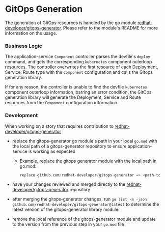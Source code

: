 # GitOps Generation

The generation of GitOps resources is handled by the go module [redhat-developer/gitops-generator](https://github.com/redhat-developer/gitops-generator). Please refer to the module's README for more information on the usage.

### Business Logic

The application-service `Component` controller parses the devfile's `deploy` command, and gets the corresponding `kubernetes` component outerloop resources. The controller overwrites the first resource of each Deployment, Service, Route type with the `Component` configuration and calls the Gitops generation library.

If for any reason, the controller is unable to find the devfile `kubernetes` component outerloop information, barring an error condition, the GitOps generation library will generate the Deployment, Service and Route resources from the `Component` configuration information.

### Development

When working on a story that requires contribution to [redhat-developer/gitops-generator](https://github.com/redhat-developer/gitops-generator)

- replace the gitops-generator go module's path in your local `go.mod` with the local path of a gitops-generator repository to ensure application-service is working as expected
  - Example, replace the gitops generator module with the local path in go.mod: 
    ```go
    replace github.com/redhat-developer/gitops-generator => <path-to-local-gitops-generator-repo>
    ```

- have your changes reviewed and merged directly to the [redhat-developer/gitops-generator](https://github.com/redhat-developer/gitops-generator) repository
- after merging the gitops-generator changes, run `go list -m -json github.com/redhat-developer/gitops-generator@latest` to determine the latest version of the gitops-generator library module
- remove the local reference of the gitops-generator module and update to the version from the previous step in your `go.mod` file
